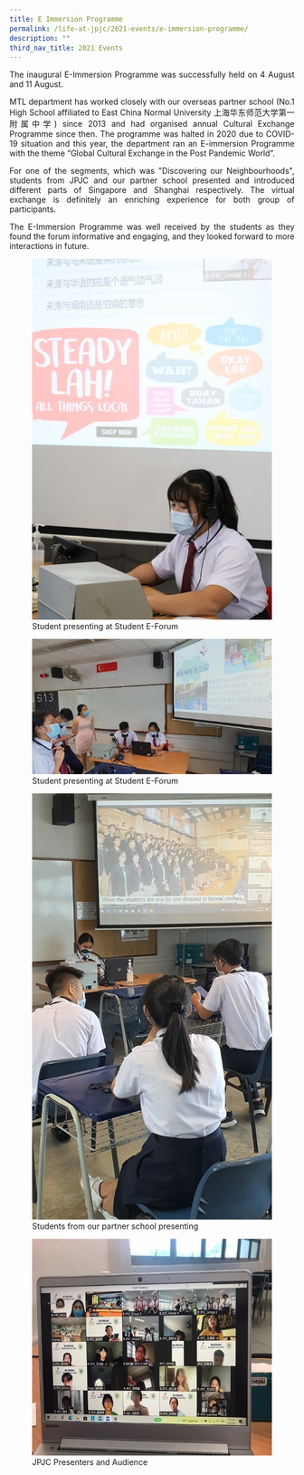 ```yaml
---
title: E Immersion Programme
permalink: /life-at-jpjc/2021-events/e-immersion-programme/
description: ""
third_nav_title: 2021 Events
---
```

<div align=justify>
<p>
	The inaugural E-Immersion Programme was successfully held on 4 August and 11 August.</p>

<p>
MTL department has worked closely with our overseas partner school (No.1 High School affiliated to East China Normal University 上海华东师范大学第一附属中学) since 2013 and had organised annual Cultural Exchange Programme since then. The programme was halted in 2020 due to COVID-19 situation and this year, the department ran an E-immersion Programme with the theme “Global Cultural Exchange in the Post Pandemic World”.</p>

<p>
For one of the segments, which was "Discovering our Neighbourhoods", students from JPJC and our partner school presented and introduced different parts of Singapore and Shanghai respectively. The virtual exchange is definitely an enriching experience for both group of participants.</p>

<p>
The E-Immersion Programme was well received by the students as they found the forum informative and engaging, and they looked forward to more interactions in future.</p>

<figure>
<img src="/images/immersion1.jpg">
<figcaption>Student presenting at Student E-Forum</figcaption>
</figure>

<figure>
<img src="/images/immersion2.jpg">
<figcaption>Student presenting at Student E-Forum</figcaption>
</figure>

<figure>
<img src="/images/immersion3.jpg">
<figcaption>Students from our partner school presenting</figcaption>
</figure>

<figure>
<img src="/images/immersion4.jpg">
<figcaption>JPJC Presenters and Audience</figcaption>
</figure>